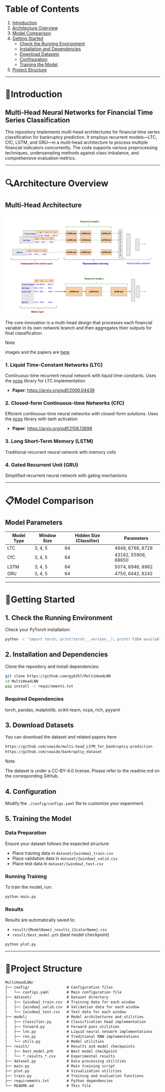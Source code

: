 # Table of Contents

1. [Introduction](#introduction)
2. [Architecture Overview](#architecture-overview)
3. [Model Comparison](#model-comparison)
4. [Getting Started](#getting-started)
   * [Check the Running Environment](#1-check-the-running-environment)
   * [Installation and Dependencies](#2-installation-and-dependencies)
   * [Download Datasets](#3-download-datasets)
   * [Configuration](#4-configuration)
   * [Training the Model](#5-training-the-model)
5. [Project Structure](#project-structure)


*****


# 📑Introduction

## Multi-Head Neural Networks for Financial Time Series Classification

This repository implements multi-head architectures for financial time series classification for bankruptcy prediction. It employs recurrent models—LTC, CfC, LSTM, and GRU—in a multi-head architecture to process multiple financial indicators concurrently. The code supports various preprocessing techniques, undersampling methods against class imbalance, and comprehensive evaluation metrics.


*****


# 🔍Architecture Overview

## Multi-Head Architecture

<img src="assets/architecture.png">

The core innovation is a multi-head design that processes each financial variable in its own network branch and then aggregates their outputs for final classification.

 > [!Note]
 > images and the papers are [here](https://www.mdpi.com/1999-5903/16/3/79)


### 1. Liquid Time-Constant Networks (LTC)
Continuous-time recurrent neural network with liquid time constants. Uses the [ncps](https://github.com/mlech26l/ncps) library for LTC implementation
- **Paper**: https://arxiv.org/pdf/2006.04439

### 2. Closed-form Continuous-time Networks (CfC)
Efficient continuous-time neural networks with closed-form solutions. Uses the [ncps](https://github.com/mlech26l/ncps) library with tanh activation
- **Paper**: https://arxiv.org/pdf/2106.13898

### 3. Long Short-Term Memory (LSTM)
Traditional recurrent neural network with memory cells

### 4. Gated Recurrent Unit (GRU)
Simplified recurrent neural network with gating mechanisms


*****


# 📋Model Comparison

## Model Parameters

<div align="center">

| Model Type | Window Size | Hidden Size (Classifier) | Parameters |
|------------|-------------|--------------------------|------------|
| LTC        | 3, 4, 5     | 64                       | 4948, 6766, 8728 |
| CfC        | 3, 4, 5     | 64                       | 43162, 55906, 68650 |
| LSTM       | 3, 4, 5     | 64                       | 5074, 6946, 8962 |
| GRU        | 3, 4, 5     | 64                       | 4750, 6442, 8242 |

</div>


*****


# 🔨Getting Started

## 1. Check the Running Environment

Check your PyTorch installation:
```bash
python -c "import torch; print(torch.__version__); print('CUDA available:', torch.cuda.is_available())"
```

## 2. Installation and Dependencies

Clone the repository and install dependencies:

```bash
git clone https://github.com/gyb357/MultiHeadLNN
cd MultiHeadLNN
pip install -r requirements.txt
```

### Required Dependencies

torch, pandas, matplotlib, scikit-learn, ncps, rich, pyyaml

## 3. Download Datasets

You can download the dataset and related papers here:

```bash
https://github.com/sowide/multi-head_LSTM_for_bankruptcy-prediction
https://github.com/sowide/bankruptcy_dataset
```

 > [!Note]
 > The dataset is under a CC-BY-4.0 license. Please refer to the readme.md on the corresponding GitHub.

## 4. Configuration

Modify the `./config/configs.yaml` file to customize your experiment.

## 5. Training the Model

### Data Preparation

Ensure your dataset follows the expected structure:
- Place training data in `dataset/{window}_train.csv`
- Place validation data in `dataset/{window}_valid.csv`
- Place test data in `dataset/{window}_test.csv`

### Running Training

To train the model, run:

```bash
python main.py
```

### Results

Results are automatically saved to:
- `result/{ModelName}_results_{ScalerName}.csv`
- `result/best_model.pth` (best model checkpoint)

```bash
python plot.py
```


*****


# 📁Project Structure

```
MultiHeadLNN/
├── config/                 # Configuration files
│   └── configs.yaml        # Main configuration file
├── dataset/                # Dataset directory
│   ├── {window}_train.csv  # Training data for each window
│   ├── {window}_valid.csv  # Validation data for each window
│   └── {window}_test.csv   # Test data for each window
├── model/                  # Model architectures and utilities
│   ├── classifier.py       # Classification head implementation
│   ├── forward.py          # Forward pass utilities
│   ├── lnn.py              # Liquid neural network implementations
│   ├── rnn.py              # Traditional RNN implementations
│   └── utils.py            # Model utilities
├── result/                 # Results and model checkpoints
│   ├── best_model.pth      # Best model checkpoint
│   └── *_results_*.csv     # Experimental results
├── dataset.py              # Data processing utilities
├── main.py                 # Main training script
├── plot.py                 # Visualization utilities
├── train.py                # Training and evaluation functions
├── requirements.txt        # Python dependencies
└── README.md               # This file
```

